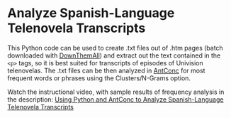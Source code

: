 # Analyze Spanish-Language Telenovela Transcripts

This Python code can be used to create .txt files out of .htm pages (batch downloaded with [DownThemAll](https://www.downthemall.net/)) and extract out the text contained in the `<p>` tags, so it is best suited for transcripts of episodes of Univision telenovelas. The .txt files can be then analyzed in [AntConc](https://www.laurenceanthony.net/software/antconc/) for most frequent words or phrases using the Clusters/N-Grams option.

Watch the instructional video, with sample results of frequency analysis in the description: [Using Python and AntConc to Analyze Spanish-Language Telenovela Transcripts](https://youtu.be/AD7CqMwj6MU)
